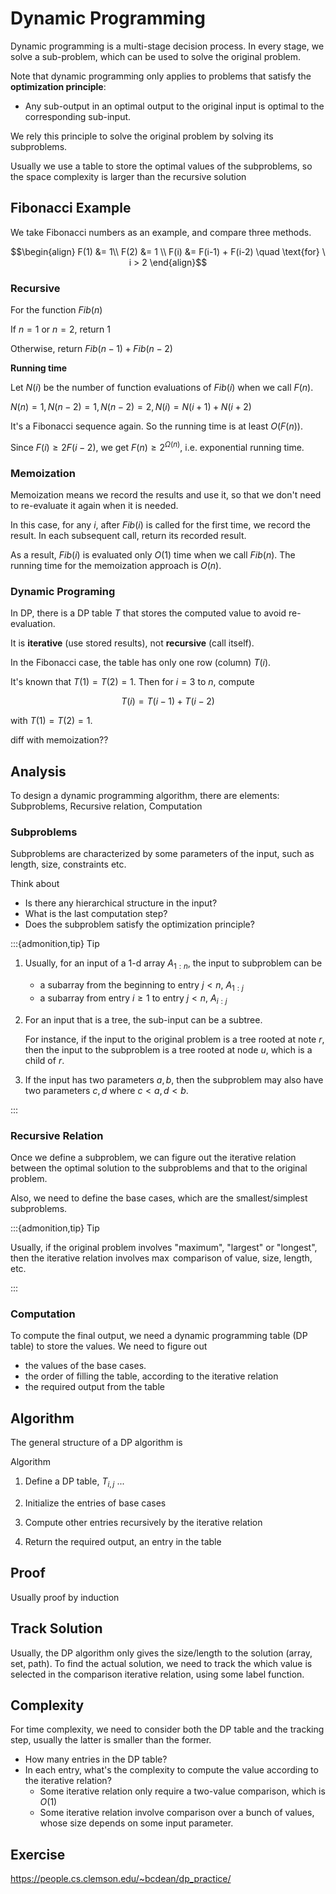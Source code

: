 # Dynamic Programming

Dynamic programming is a multi-stage decision process. In every stage, we solve a sub-problem, which can be used to solve the original problem.

Note that dynamic programming only applies to problems that satisfy the **optimization principle**:

- Any sub-output in an optimal output to the original input is optimal to the corresponding sub-input.

We rely this principle to solve the original problem by solving its subproblems.

Usually we use a table to store the optimal values of the subproblems, so the space complexity is larger than the recursive solution

## Fibonacci Example

We take Fibonacci numbers as an example, and compare three methods.

$$\begin{align}
F(1) &= 1\\
F(2) &= 1 \\
F(i) &= F(i-1) + F(i-2) \quad \text{for} \ i > 2
\end{align}$$

### Recursive

For the function $Fib(n)$

If $n=1$ or $n=2$, return $1$

Otherwise, return $Fib(n-1) + Fib(n-2)$

**Running time**

Let $N(i)$ be the number of function evaluations of $Fib(i)$ when we call $F(n)$.

$N(n)=1, N(n-2)=1, N(n-2)=2, N(i) = N(i+1) + N(i+2)$

It's a Fibonacci sequence again. So the running time is at least $O(F(n))$.

Since $F(i) \ge 2F(i-2)$, we get $F(n) \ge 2^ {\Omega(n)}$, i.e. exponential running time.

### Memoization

Memoization means we record the results and use it, so that we don't need to re-evaluate it again when it is needed.

In this case, for any $i$, after $Fib(i)$ is called for the first time, we record the result. In each subsequent call, return its recorded result.

As a result, $Fib(i)$ is evaluated only $O(1)$ time when we call $Fib(n)$. The running time for the memoization approach is $O(n)$.

### Dynamic Programing

In DP, there is a DP table $T$ that stores the computed value to avoid re-evaluation.

It is **iterative** (use stored results), not **recursive** (call itself).

In the Fibonacci case, the table has only one row (column) $T(i)$.

It's known that $T(1) = T(2) = 1$. Then for $i=3$ to $n$, compute

$$
T(i) = T(i-1) + T(i-2)
$$

with $T(1) = T(2) = 1$.


diff with memoization??

## Analysis

To design a dynamic programming algorithm, there are elements: Subproblems, Recursive relation, Computation

### Subproblems

Subproblems are characterized by some parameters of the input, such as length, size, constraints etc.

Think about

- Is there any hierarchical structure in the input?
- What is the last computation step?
- Does the subproblem satisfy the optimization principle?


:::{admonition,tip} Tip

1. Usually, for an input of a 1-d array $A_{1:n}$, the input to subproblem can be

    - a subarray from the beginning to entry $j<n$, $A_{1:j}$
    - a subarray from entry $i\ge 1$ to entry $j<n$, $A_{i:j}$

1. For an input that is a tree, the sub-input can be a subtree.

    For instance, if the input to the original problem is a tree rooted at note $r$, then the input to the subproblem is a tree rooted at node $u$, which is a child of $r$.

1. If the input has two parameters $a,b$, then the subproblem may also have two parameters $c,d$ where $c<a, d<b$.

:::


### Recursive Relation

Once we define a subproblem, we can figure out the iterative relation between the optimal solution to the subproblems and that to the original problem.

Also, we need to define the base cases, which are the smallest/simplest subproblems.


:::{admonition,tip} Tip

Usually, if the original problem involves "maximum", "largest" or "longest", then the iterative relation involves $\max$ comparison of value, size, length, etc.

:::

### Computation

To compute the final output, we need a dynamic programming table (DP table) to store the values. We need to figure out

- the values of the base cases.
- the order of filling the table, according to the iterative relation
- the required output from the table




## Algorithm

The general structure of a DP algorithm is

Algorithm

1. Define a DP table, $T_{i,j}$ ...

1. Initialize the entries of base cases

1. Compute other entries recursively by the iterative relation

1. Return the required output, an entry in the table

## Proof

Usually proof by induction


## Track Solution

Usually, the DP algorithm only gives the size/length to the solution (array, set, path). To find the actual solution, we need to track the which value is selected in the comparison iterative relation, using some label function.

## Complexity

For time complexity, we need to consider both the DP table and the tracking step, usually the latter is smaller than the former.

- How many entries in the DP table?
- In each entry, what's the complexity to compute the value according to the iterative relation?
  - Some iterative relation only require a two-value comparison, which is $O(1)$
  - Some iterative relation involve comparison over a bunch of values, whose size depends on some input parameter.

## Exercise

https://people.cs.clemson.edu/~bcdean/dp_practice/
